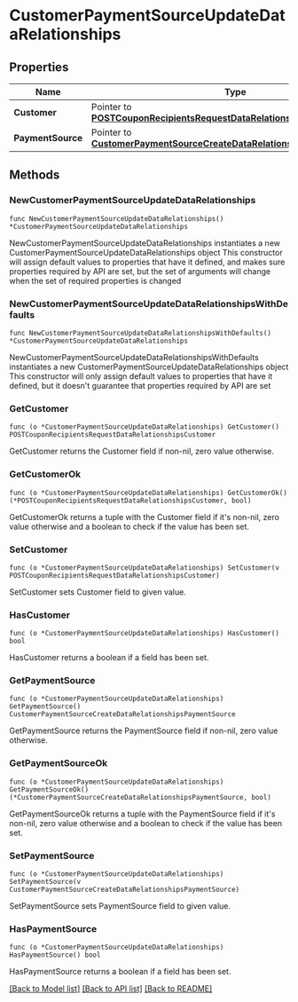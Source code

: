 # CustomerPaymentSourceUpdateDataRelationships

## Properties

Name | Type | Description | Notes
------------ | ------------- | ------------- | -------------
**Customer** | Pointer to [**POSTCouponRecipientsRequestDataRelationshipsCustomer**](POSTCouponRecipientsRequestDataRelationshipsCustomer.md) |  | [optional] 
**PaymentSource** | Pointer to [**CustomerPaymentSourceCreateDataRelationshipsPaymentSource**](CustomerPaymentSourceCreateDataRelationshipsPaymentSource.md) |  | [optional] 

## Methods

### NewCustomerPaymentSourceUpdateDataRelationships

`func NewCustomerPaymentSourceUpdateDataRelationships() *CustomerPaymentSourceUpdateDataRelationships`

NewCustomerPaymentSourceUpdateDataRelationships instantiates a new CustomerPaymentSourceUpdateDataRelationships object
This constructor will assign default values to properties that have it defined,
and makes sure properties required by API are set, but the set of arguments
will change when the set of required properties is changed

### NewCustomerPaymentSourceUpdateDataRelationshipsWithDefaults

`func NewCustomerPaymentSourceUpdateDataRelationshipsWithDefaults() *CustomerPaymentSourceUpdateDataRelationships`

NewCustomerPaymentSourceUpdateDataRelationshipsWithDefaults instantiates a new CustomerPaymentSourceUpdateDataRelationships object
This constructor will only assign default values to properties that have it defined,
but it doesn't guarantee that properties required by API are set

### GetCustomer

`func (o *CustomerPaymentSourceUpdateDataRelationships) GetCustomer() POSTCouponRecipientsRequestDataRelationshipsCustomer`

GetCustomer returns the Customer field if non-nil, zero value otherwise.

### GetCustomerOk

`func (o *CustomerPaymentSourceUpdateDataRelationships) GetCustomerOk() (*POSTCouponRecipientsRequestDataRelationshipsCustomer, bool)`

GetCustomerOk returns a tuple with the Customer field if it's non-nil, zero value otherwise
and a boolean to check if the value has been set.

### SetCustomer

`func (o *CustomerPaymentSourceUpdateDataRelationships) SetCustomer(v POSTCouponRecipientsRequestDataRelationshipsCustomer)`

SetCustomer sets Customer field to given value.

### HasCustomer

`func (o *CustomerPaymentSourceUpdateDataRelationships) HasCustomer() bool`

HasCustomer returns a boolean if a field has been set.

### GetPaymentSource

`func (o *CustomerPaymentSourceUpdateDataRelationships) GetPaymentSource() CustomerPaymentSourceCreateDataRelationshipsPaymentSource`

GetPaymentSource returns the PaymentSource field if non-nil, zero value otherwise.

### GetPaymentSourceOk

`func (o *CustomerPaymentSourceUpdateDataRelationships) GetPaymentSourceOk() (*CustomerPaymentSourceCreateDataRelationshipsPaymentSource, bool)`

GetPaymentSourceOk returns a tuple with the PaymentSource field if it's non-nil, zero value otherwise
and a boolean to check if the value has been set.

### SetPaymentSource

`func (o *CustomerPaymentSourceUpdateDataRelationships) SetPaymentSource(v CustomerPaymentSourceCreateDataRelationshipsPaymentSource)`

SetPaymentSource sets PaymentSource field to given value.

### HasPaymentSource

`func (o *CustomerPaymentSourceUpdateDataRelationships) HasPaymentSource() bool`

HasPaymentSource returns a boolean if a field has been set.


[[Back to Model list]](../README.md#documentation-for-models) [[Back to API list]](../README.md#documentation-for-api-endpoints) [[Back to README]](../README.md)


